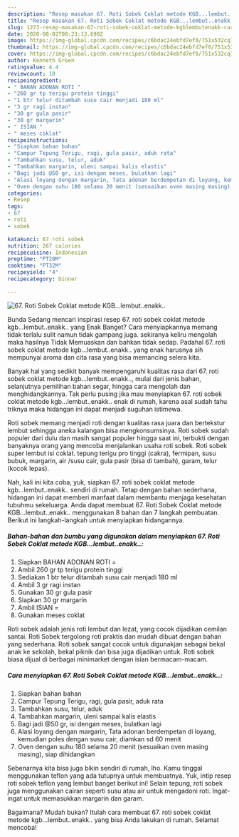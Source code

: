 ```yaml
---
description: "Resep masakan 67. Roti Sobek Coklat metode KGB...lembut..enakk.. | Cara Bikin 67. Roti Sobek Coklat metode KGB...lembut..enakk.. Yang Sedap"
title: "Resep masakan 67. Roti Sobek Coklat metode KGB...lembut..enakk.. | Cara Bikin 67. Roti Sobek Coklat metode KGB...lembut..enakk.. Yang Sedap"
slug: 1273-resep-masakan-67-roti-sobek-coklat-metode-kgblembutenakk-cara-bikin-67-roti-sobek-coklat-metode-kgblembutenakk-yang-sedap
date: 2020-08-02T08:23:13.690Z
image: https://img-global.cpcdn.com/recipes/c6bdac24ebfd7ef0/751x532cq70/67-roti-sobek-coklat-metode-kgblembutenakk-foto-resep-utama.jpg
thumbnail: https://img-global.cpcdn.com/recipes/c6bdac24ebfd7ef0/751x532cq70/67-roti-sobek-coklat-metode-kgblembutenakk-foto-resep-utama.jpg
cover: https://img-global.cpcdn.com/recipes/c6bdac24ebfd7ef0/751x532cq70/67-roti-sobek-coklat-metode-kgblembutenakk-foto-resep-utama.jpg
author: Kenneth Green
ratingvalue: 4.4
reviewcount: 10
recipeingredient:
- " BAHAN ADONAN ROTI "
- "260 gr tp terigu protein tinggi"
- "1 btr telur ditambah susu cair menjadi 180 ml"
- "3 gr ragi instan"
- "30 gr gula pasir"
- "30 gr margarin"
- " ISIAN "
- " meses coklat"
recipeinstructions:
- "Siapkan bahan bahan"
- "Campur Tepung Terigu, ragi, gula pasir, aduk rata"
- "Tambahkan susu, telur, aduk"
- "Tambahkan margarin, uleni sampai kalis elastis"
- "Bagi jadi @50 gr, isi dengan meses, bulatkan lagi"
- "Alasi loyang dengan margarin, Tata adonan berdempetan di loyang, kemudian poles dengan susu cair, diamkan sd 60 menit"
- "Oven dengan suhu 180 selama 20 menit (sesuaikan oven masing masing), siap dihidangkan"
categories:
- Resep
tags:
- 67
- roti
- sobek

katakunci: 67 roti sobek 
nutrition: 267 calories
recipecuisine: Indonesian
preptime: "PT28M"
cooktime: "PT32M"
recipeyield: "4"
recipecategory: Dinner

---
```



![67. Roti Sobek Coklat metode KGB...lembut..enakk..](https://img-global.cpcdn.com/recipes/c6bdac24ebfd7ef0/751x532cq70/67-roti-sobek-coklat-metode-kgblembutenakk-foto-resep-utama.jpg)

Bunda Sedang mencari inspirasi resep 67. roti sobek coklat metode kgb...lembut..enakk.. yang Enak Banget? Cara menyiapkannya memang tidak terlalu sulit namun tidak gampang juga. sekiranya keliru mengolah maka hasilnya Tidak Memuaskan dan bahkan tidak sedap. Padahal 67. roti sobek coklat metode kgb...lembut..enakk.. yang enak harusnya sih mempunyai aroma dan cita rasa yang bisa memancing selera kita.

Banyak hal yang sedikit banyak mempengaruhi kualitas rasa dari 67. roti sobek coklat metode kgb...lembut..enakk.., mulai dari jenis bahan, selanjutnya pemilihan bahan segar, hingga cara mengolah dan menghidangkannya. Tak perlu pusing jika mau menyiapkan 67. roti sobek coklat metode kgb...lembut..enakk.. enak di rumah, karena asal sudah tahu triknya maka hidangan ini dapat menjadi suguhan istimewa.

Roti sobek memang menjadi roti dengan kualitas rasa juara dan bertekstur lembut sehingga aneka kalangan bisa mengkonsumsinya. Roti sobek sudah populer dari dulu dan masih sangat populer hingga saat ini, terbukti dengan banyaknya orang yang mencoba menjalankan usaha roti sobek. Roti sobek super lembut isi coklat. tepung terigu pro tinggi (cakra), fermipan, susu bubuk, margarin, air /susu cair, gula pasir (bisa di tambah), garam, telur (kocok lepas).


Nah, kali ini kita coba, yuk, siapkan 67. roti sobek coklat metode kgb...lembut..enakk.. sendiri di rumah. Tetap dengan bahan sederhana, hidangan ini dapat memberi manfaat dalam membantu menjaga kesehatan tubuhmu sekeluarga. Anda dapat membuat 67. Roti Sobek Coklat metode KGB...lembut..enakk.. menggunakan 8 bahan dan 7 langkah pembuatan. Berikut ini langkah-langkah untuk menyiapkan hidangannya.

<!--inarticleads1-->

##### Bahan-bahan dan bumbu yang digunakan dalam menyiapkan 67. Roti Sobek Coklat metode KGB...lembut..enakk..:

1. Siapkan  BAHAN ADONAN ROTI =
1. Ambil 260 gr tp terigu protein tinggi
1. Sediakan 1 btr telur ditambah susu cair menjadi 180 ml
1. Ambil 3 gr ragi instan
1. Gunakan 30 gr gula pasir
1. Siapkan 30 gr margarin
1. Ambil  ISIAN =
1. Gunakan  meses coklat


Roti sobek adalah jenis roti lembut dan lezat, yang cocok dijadikan cemilan santai. Roti Sobek tergolong roti praktis dan mudah dibuat dengan bahan yang sederhana. Roti sobek sangat cocok untuk digunakjan sebagai bekal anak ke sekolah, bekal piknik dan bisa juga dijadikan untuk. Roti sobek biasa dijual di berbagai minimarket dengan isian bermacam-macam. 

<!--inarticleads2-->

##### Cara menyiapkan 67. Roti Sobek Coklat metode KGB...lembut..enakk..:

1. Siapkan bahan bahan
1. Campur Tepung Terigu, ragi, gula pasir, aduk rata
1. Tambahkan susu, telur, aduk
1. Tambahkan margarin, uleni sampai kalis elastis
1. Bagi jadi @50 gr, isi dengan meses, bulatkan lagi
1. Alasi loyang dengan margarin, Tata adonan berdempetan di loyang, kemudian poles dengan susu cair, diamkan sd 60 menit
1. Oven dengan suhu 180 selama 20 menit (sesuaikan oven masing masing), siap dihidangkan


Sebenarnya kita bisa juga bikin sendiri di rumah, lho. Kamu tinggal menggunakan teflon yang ada tutupnya untuk membuatnya. Yuk, intip resep roti sobek teflon yang lembut banget berikut ini! Selain tepung, roti sobek juga menggunakan cairan seperti susu atau air untuk mengadoni roti. Ingat-ingat untuk memasukkan margarin dan garam. 

Bagaimana? Mudah bukan? Itulah cara membuat 67. roti sobek coklat metode kgb...lembut..enakk.. yang bisa Anda lakukan di rumah. Selamat mencoba!
